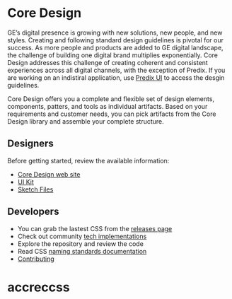 # Core Design
GE’s digital presence is growing with new solutions, new people, and new styles. Creating and following standard design guidelines is pivotal for our success. As more people and products are added to GE digital landscape, the challenge of building one digital brand multiplies exponentially. Core Design addresses this challenge of creating coherent and consistent experiences across all digital channels, with the exception of Predix. If you are working on an indistiral application, use [Predix UI](http://predixdev.github.io/predix-ui/?show=landing_page&type=home) to access the desgin guidelines. 

Core Design offers you a complete and flexible set of design elements, components, patters, and tools as individual artifacts. Based on your requirements and customer needs, you can pick artifacts from the Core Design library and assemble your complete structure. 

## Designers
Before getting started, review the available information:
- [Core Design web site](https://github.build.ge.com/pages/core-design/core-css/)
- [UI Kit](https://ge.app.box.com/v/coredesign)
- [Sketch Files](https://ge.box.com/s/mxmn4eze53mqiqmj8pmzysax4p4a8gr5)

## Developers
- You can grab the lastest CSS from the [releases page](https://github.build.ge.com/core-design/core-css/releases)
- Check out community [tech implementations](https://github.build.ge.com/core-design/)
- Explore the repository and review the code
- Read CSS [naming standards documentation](NAMING-STANDARDS.md)
- [Contributing](CONTRIBUTING.md)


# accreccss
